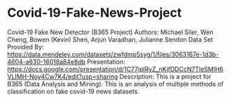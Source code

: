 # Covid-19-Fake-News-Project
Covid-19 Fake New Detector (B365 Project) Authors: Michael Siler, Wen Cheng, Bowen (Kevin) Shen, Arjun Varadhan, Julianne Sendon  Data Set Provided By: https://data.mendeley.com/datasets/zwfdmp5syg/1/files/3063167e-1d3b-4604-a630-16016a84e8db  Presentation: https://docs.google.com/presentation/d/1C77iplRyZ_nKjfDDCcN7TIeSMlH6VLIMH-Noy4Cw7K4/edit?usp=sharing  Description: This is a project for B365 (Data Analysis and Mining). This is an analysis of multiple methods of classification on fake covid-19 news datasets.
